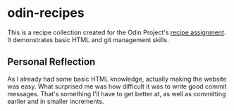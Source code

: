 # odin-recipes
This is a recipe collection created for the Odin Project's [recipe assignment](https://www.theodinproject.com/lessons/foundations-recipes). It demonstrates basic HTML and git management skills.
## Personal Reflection
As I already had some basic HTML knowledge, actually making the website was easy. What surprised me was how difficult it was to write good commit messages. That's something I'll have to get better at, as well as committing earlier and in smaller increments.